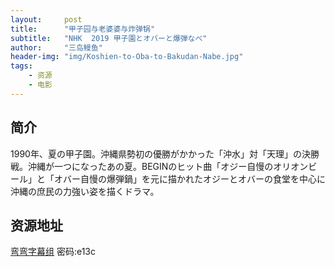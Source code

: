 ```yaml
---
layout:     post
title:      "甲子园与老婆婆与炸弹锅"
subtitle:   "NHK  2019 甲子園とオバーと爆弾なべ"
author:     "三岛鳗鱼"
header-img: "img/Koshien-to-Oba-to-Bakudan-Nabe.jpg"
tags:
    - 资源
    - 电影
---
```


## 简介
1990年、夏の甲子園。沖縄県勢初の優勝がかかった「沖水」対「天理」の決勝戦。沖縄が一つになったあの夏。BEGINのヒット曲「オジー自慢のオリオンビール」と「オバー自慢の爆弾鍋」を元に描かれたオジーとオバーの食堂を中心に沖縄の庶民の力強い姿を描くドラマ。

## 资源地址

[弯弯字幕组](https://pan.baidu.com/s/1EdxF82tPotajxod8vgq4Fg ) 密码:e13c